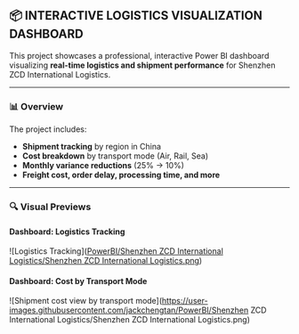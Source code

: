 ## 📦 INTERACTIVE LOGISTICS VISUALIZATION DASHBOARD

This project showcases a professional, interactive Power BI dashboard visualizing **real-time logistics and shipment performance** for Shenzhen ZCD International Logistics.

---

### 📊 Overview
The project includes:
- **Shipment tracking** by region in China
- **Cost breakdown** by transport mode (Air, Rail, Sea)
- **Monthly variance reductions** (25% → 10%)
- **Freight cost, order delay, processing time, and more**

---

### 🔍 Visual Previews

#### Dashboard: Logistics Tracking
![Logistics Tracking]([PowerBI/Shenzhen ZCD International Logistics/Shenzhen ZCD International Logistics.png](https://github.com/user-attachments/assets/21aa2125-e519-49fd-8f8a-f6af72920646))

#### Dashboard: Cost by Transport Mode
![Shipment cost view by transport mode](https://user-images.githubusercontent.com/jackchengtan/PowerBI/Shenzhen ZCD International Logistics/Shenzhen ZCD International Logistics.png)

